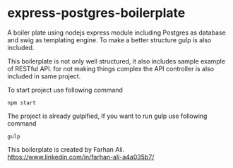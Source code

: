 # express-postgres-boilerplate
A boiler plate using nodejs express module including Postgres as database and swig as templating engine.
To make a better structure gulp is also included.

This boilerplate is not only well structured, it also includes sample example of RESTful API. for not making things complex the API controller is also included in same project.

To start project use following command

<code>npm start</code>

The project is already gulpified, If you want to run gulp use following command

<code>gulp</code>

This boilerplate is created by Farhan Ali. https://www.linkedin.com/in/farhan-ali-a4a035b7/
